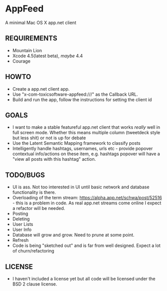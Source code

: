 # AppFeed

A minimal Mac OS X app.net client

## REQUIREMENTS

* Mountain Lion
* Xcode 4.5(latest beta), _maybe_ 4.4
* Courage

## HOWTO

* Create a app.net client app.
* Use "x-com-toxicsoftware-appfeed:///" as the Callback URL.
* Build and run the app, follow the instructions for setting the client id

## GOALS

* I want to make a stable featureful app.net client that works _really_ well in full screen mode. Whether this means multiple column (tweetdeck style but less shit) or not is up for debate
* Use the Latent Semantic Mapping framework to classify posts
* Intelligently handle hashtags, usernames, urls etc - provide popover contextual info/actions on these item, e.g. hashtags popover will have a "view all posts with this hashtag" action.

## TODO/BUGS

* UI is ass. Not too interested in UI until basic network and database functionality is there.
* Overloading of the term stream: https://alpha.app.net/schwa/post/52516 - this is a problem in code. As real app.net streams come online I expect a refactor will be needed.
* Posting
* Deleting
* User Lists
* User Info
* Database will grow and grow. Need to prune at some point.
* Refresh
* Code is being "sketched out" and is far from well designed. Expect a lot of churn/refactoring

## LICENSE

* I haven't included a license yet but all code will be licensed under the BSD 2 clause license.
